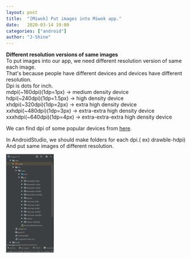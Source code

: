 ```yaml
---
layout: post
title:  "[Miwok] Put images into Miwok app."
date:   2020-03-14 19:00
categories: ["android"]
author: "J-Shine"
---
```


**Different resolution versions of same images**   
To put images into our app, we need different resolution version of same each image.   
That's because people have different devices and devices have different resolution.   
Dpi is dots for inch.   
mdpi(~160dpi)(1dp=1px) -> medium density device   
hdpi(~240dpi)(1dp=1.5px) -> high density device   
xhdpi(~320dpi)(1dp=2px) -> extra high density device   
xxhdpi(~480dpi)(1dp=3px) -> extra-extra high density device   
xxxhdpi(~640dpi)(1dp=4px) -> extra-extra-extra high density device   

We can find dpi of some popular devices from [here](https://material.io/resources/devices/).     

In AndroidStudio, we should make folders for each dpi.( ex) drawble-hdpi)    
And put same images of different resolution.

![asset_drop-1](https://github.com/J-Shine/J-Shine.github.io/blob/master/images/asset-drop-1.png)
